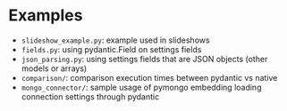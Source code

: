 # Examples

- `slideshow_example.py`: example used in slideshows
- `fields.py`: using pydantic.Field on settings fields
- `json_parsing.py`: using settings fields that are JSON objects (other models or arrays)
- `comparison/`: comparison execution times between pydantic vs native
- `mongo_connector/`: sample usage of pymongo embedding loading connection settings through pydantic
